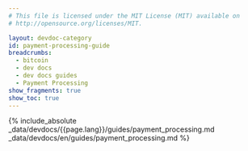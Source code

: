 ```yaml
---
# This file is licensed under the MIT License (MIT) available on
# http://opensource.org/licenses/MIT.

layout: devdoc-category
id: payment-processing-guide
breadcrumbs:
  - bitcoin
  - dev docs
  - dev docs guides
  - Payment Processing
show_fragments: true
show_toc: true
---
```


{% include_absolute _data/devdocs/{{page.lang}}/guides/payment_processing.md _data/devdocs/en/guides/payment_processing.md %}
